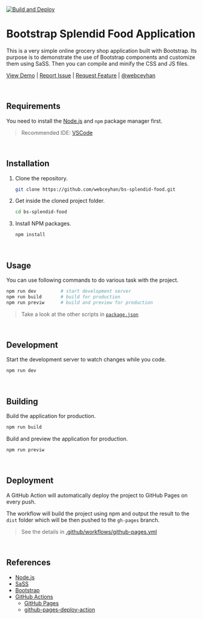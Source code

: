 <!-- AUTOMATION BADGES -->

[![Build and Deploy](https://github.com/webceyhan/bs-splendid-food/actions/workflows/github-pages.yml/badge.svg)](https://github.com/webceyhan/bs-splendid-food/actions/workflows/github-pages.yml)

<!-- LOGO (OPTIONAL) -->

<!-- ![Logo](./logo.png) -->

 <!-- HEADER ///////////////////////////////////////////////////////////// -->

# Bootstrap Splendid Food Application

This is a very simple online grocery shop application built with Bootstrap.
Its purpose is to demonstrate the use of Bootstrap components and customize them using SaSS. Then you can compile and minify the CSS and JS files.

[View Demo](https://github.com/webceyhan/bs-splendid-food) |
[Report Issue](https://github.com/webceyhan/bs-splendid-food/issues) |
[Request Feature](https://github.com/webceyhan/bs-splendid-food/pulls) |
[@webceyhan](https://twitter.com/webceyhan)

<br>
<!-- REQUIREMENTS /////////////////////////////////////////////////////// -->

## Requirements

You need to install the [Node.js](https://nodejs.dev/)
and `npm` package manager first.

> Recommended IDE:
> [VSCode](https://code.visualstudio.com/)

<br>
<!-- INSTALLATION //////////////////////////////////////////////////////// -->

## Installation

1. Clone the repository.
    ```sh
    git clone https://github.com/webceyhan/bs-splendid-food.git
    ```
2. Get inside the cloned project folder.
    ```sh
    cd bs-splendid-food
    ```
3. Install NPM packages.
    ```sh
    npm install
    ```

<br>
<!-- USAGE /////////////////////////////////////////////////////////////// -->

## Usage

You can use following commands to do various task with the project.

```sh
npm run dev         # start development server
npm run build       # build for production
npm run previw      # build and preview for production
```

> Take a look at the other scripts in [`package.json`](./package.json)

<br>
<!-- DEVELOPMENT ///////////////////////////////////////////////////////// -->

## Development

Start the development server to watch changes while you code.

```sh
npm run dev
```

<br>
<!-- BUILDING //////////////////////////////////////////////////////////// -->

## Building

Build the application for production.

```sh
npm run build
```

Build and preview the application for production.

```sh
npm run previw
```

<br>
<!-- DEPLOYMENT ////////////////////////////////////////////////////////// -->

## Deployment

A GitHub Action will automatically deploy the project to GitHub Pages on every push.

The workflow will build the project using npm and output the result to the `dist` folder which will be then pushed to the `gh-pages` branch.

> See the details in [.github/workflows/github-pages.yml](./.github/workflows/github-pages.yml)

<br>
<!-- REFERENCES ////////////////////////////////////////////////////////// -->

## References

-   [Node.js](https://nodejs.dev/)
-   [SaSS](https://sass-lang.com/)   
-   [Bootstrap](https://getbootstrap.com)
-   [GitHub Actions](https://docs.github.com/en/actions)
    -   [GitHub Pages](https://pages.github.com/)
    -   [github-pages-deploy-action](https://github.com/JamesIves/)
